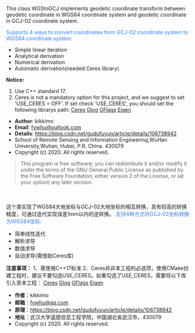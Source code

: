 ﻿This class WGStoGCJ implements geodetic coordinate transform between geodetic coordinate in WGS84 coordinate system and geodetic coordinate in GCJ-02 coordinate system.

<font color = "#2A80ff">Supports 4 ways to convert coordinates form GCJ-02 coordinate system to WGS84 coordinate system:</font>
- Simple linear iteration
- Analytical derivation
- Numerical derivation
- Automatic derivation(needed Ceres library)

**Notice:**
1. Use C++ standard 17.
2. Ceres is not a mandatory option for this project, and we suggest to set 'USE_CERES = OFF'. If set check 'USE_CERES', you should set the following librarys path:
[Ceres](https://github.com/ceres-solver/ceres-solver "Ceres")  [Glog](https://github.com/google/glog "Glog") [GFlags](https://github.com/gflags/gflags "GFlags") [Eigen](http://eigen.tuxfamily.org/index.php?title=Main_Page "Eigen")

- **Author**: kikkimo
- **Email**: [fywhu@outlook.com](fywhu@outlook.com "fywhu@outlook.com")
- **Details**: https://blog.csdn.net/gudufuyun/article/details/106738942
- School of Remote Sensing  and Information Engineering,WuHan University,Wuhan, Hubei, P.R. China. 430079
- Copyright (c) 2020.  All rights reserved.

> This program is free software; you can redistribute it and/or modify it under the terms of the GNU General Public License as published by the Free Software Foundation; either version 2 of the License, or (at your option) any later version.


<br><br>
这个类实现了WGS84大地坐标与GCJ-02大地坐标的相互转换，具有较高的转换精度，可通过迭代实现误差1mm以内的逆转换。
<font color = "#2A80ff">支持4种方式将GCJ-02坐标转换为WGS84坐标:</font>
- 简单线性迭代
- 解析求导
- 数值求导
- 自动求导(需借助Ceres库)


**注意事项：**
1、需使用C++17标准
2、Ceres并非本工程的必选项，使用CMake创建工程时，建议不要勾选USE_CERES。如果勾选了USE_CERES，需要将以下库引入至本工程：
[Ceres](https://github.com/ceres-solver/ceres-solver "Ceres")  [Glog](https://github.com/google/glog "Glog") [GFlags](https://github.com/gflags/gflags "GFlags") [Eigen](http://eigen.tuxfamily.org/index.php?title=Main_Page "Eigen")

- **作者**：kikkimo
- **邮箱**：[fywhu@qq.com](fywhu@outlook.com "fywhu@qq.com")
- **原理**：https://blog.csdn.net/gudufuyun/article/details/106738942
- **地址**：武汉大学遥感信息工程学院，中国湖北省武汉市，430079
- Copyright (c) 2020.  All rights reserved.
